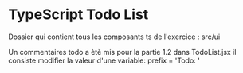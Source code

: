 # TypeScript Todo List 

Dossier qui contient tous les composants ts de l'exercice : src/ui

Un commentaires todo a ètè mis pour la partie 1.2 dans TodoList.jsx il consiste modifier la valeur d'une variable: prefix = 'Todo: '
